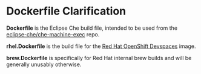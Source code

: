 # Dockerfile Clarification

**Dockerfile** is the Eclipse Che build file, intended to be used from the [eclipse-che/che-machine-exec](https://github.com/eclipse-che/che-machine-exec) repo.

**rhel.Dockerfile** is the build file for the [Red Hat OpenShift Devspaces](https://github.com/redhat-developer/devspaces-images/tree/devspaces-3-rhel-8/devspaces-machineexec) image.

**brew.Dockerfile** is specifically for Red Hat internal brew builds and will be generally unusably otherwise.